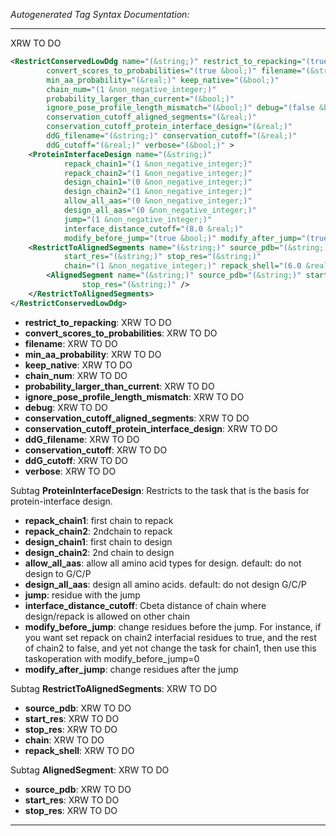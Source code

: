 _Autogenerated Tag Syntax Documentation:_

---
XRW TO DO

```xml
<RestrictConservedLowDdg name="(&string;)" restrict_to_repacking="(true &bool;)"
        convert_scores_to_probabilities="(true &bool;)" filename="(&string;)"
        min_aa_probability="(&real;)" keep_native="(&bool;)"
        chain_num="(1 &non_negative_integer;)"
        probability_larger_than_current="(&bool;)"
        ignore_pose_profile_length_mismatch="(&bool;)" debug="(false &bool;)"
        conservation_cutoff_aligned_segments="(&real;)"
        conservation_cutoff_protein_interface_design="(&real;)"
        ddG_filename="(&string;)" conservation_cutoff="(&real;)"
        ddG_cutoff="(&real;)" verbose="(&bool;)" >
    <ProteinInterfaceDesign name="(&string;)"
            repack_chain1="(1 &non_negative_integer;)"
            repack_chain2="(1 &non_negative_integer;)"
            design_chain1="(0 &non_negative_integer;)"
            design_chain2="(1 &non_negative_integer;)"
            allow_all_aas="(0 &non_negative_integer;)"
            design_all_aas="(0 &non_negative_integer;)"
            jump="(1 &non_negative_integer;)"
            interface_distance_cutoff="(8.0 &real;)"
            modify_before_jump="(true &bool;)" modify_after_jump="(true &bool;)" />
    <RestrictToAlignedSegments name="(&string;)" source_pdb="(&string;)"
            start_res="(&string;)" stop_res="(&string;)"
            chain="(1 &non_negative_integer;)" repack_shell="(6.0 &real;)" >
        <AlignedSegment name="(&string;)" source_pdb="(&string;)" start_res="(&string;)"
                stop_res="(&string;)" />
    </RestrictToAlignedSegments>
</RestrictConservedLowDdg>
```

-   **restrict_to_repacking**: XRW TO DO
-   **convert_scores_to_probabilities**: XRW TO DO
-   **filename**: XRW TO DO
-   **min_aa_probability**: XRW TO DO
-   **keep_native**: XRW TO DO
-   **chain_num**: XRW TO DO
-   **probability_larger_than_current**: XRW TO DO
-   **ignore_pose_profile_length_mismatch**: XRW TO DO
-   **debug**: XRW TO DO
-   **conservation_cutoff_aligned_segments**: XRW TO DO
-   **conservation_cutoff_protein_interface_design**: XRW TO DO
-   **ddG_filename**: XRW TO DO
-   **conservation_cutoff**: XRW TO DO
-   **ddG_cutoff**: XRW TO DO
-   **verbose**: XRW TO DO


Subtag **ProteinInterfaceDesign**:   Restricts to the task that is the basis for protein-interface design.

-   **repack_chain1**: first chain to repack
-   **repack_chain2**: 2ndchain to repack
-   **design_chain1**: first chain to design
-   **design_chain2**: 2nd chain to design
-   **allow_all_aas**: allow all amino acid types for design. default: do not design to G/C/P
-   **design_all_aas**: design all amino acids. default: do not design G/C/P
-   **jump**: residue with the jump
-   **interface_distance_cutoff**: Cbeta distance of chain where design/repack is allowed on other chain
-   **modify_before_jump**: change residues before the jump. For instance, if you want set repack on chain2 interfacial residues to true, and the rest of chain2 to false, and yet not change the task for chain1, then use this taskoperation with modify_before_jump=0
-   **modify_after_jump**: change residues after the jump

Subtag **RestrictToAlignedSegments**:   XRW TO DO

-   **source_pdb**: XRW TO DO
-   **start_res**: XRW TO DO
-   **stop_res**: XRW TO DO
-   **chain**: XRW TO DO
-   **repack_shell**: XRW TO DO


Subtag **AlignedSegment**:   XRW TO DO

-   **source_pdb**: XRW TO DO
-   **start_res**: XRW TO DO
-   **stop_res**: XRW TO DO

---
